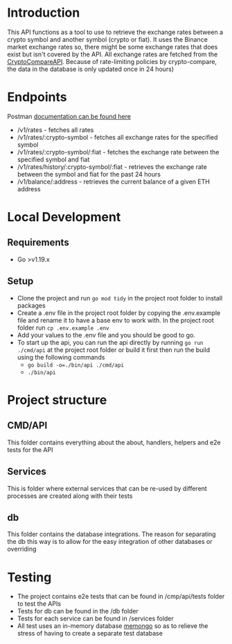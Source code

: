 # Introduction 
This API functions as a tool to use to retrieve the exchange rates between a crypto symbol and another symbol (crypto or fiat). 
It uses the Binance market exchange rates so, there might be some exchange rates that does exist but isn't covered by the API. 
All exchange rates are fetched from the [CryptoCompareAPI](https://min-api.cryptocompare.com/documentation). 
Because of rate-limiting policies by crypto-compare, the data in the database is only updated once in 24 hours)


# Endpoints 
Postman [documentation can be found here](https://google.com)
- /v1/rates - fetches all rates 
- /v1/rates/:crypto-symbol - fetches all exchange rates for the specified symbol
- /v1/rates/:crypto-symbol/:fiat - fetches the exchange rate between the specified symbol and fiat 
- /v1/rates/history/:crypto-symbol/:fiat - retrieves the exchange rate between the symbol and fiat for the past 24 hours
- /v1/balance/:address - retrieves the current balance of a given ETH address


# Local Development
## Requirements
- Go >v1.19.x
## Setup 
- Clone the project and run `go mod tidy` in the project root folder to install packages 
- Create a .env file in the project root folder by copying the .env.example file and rename it to have a base env to work with. In the project root folder run `cp .env.example .env`
- Add your values to the .env file and you should be good to go. 
- To start up the api, you can run the api directly by running `go run ./cmd/api` at the project root folder or build it first then run the build using the following commands
  - `go build -o=./bin/api ./cmd/api`
  - `./bin/api`

# Project structure 
## CMD/API 
This folder contains everything about the about, handlers, helpers and e2e tests for the API 
## Services 
This is folder where external services that can be re-used by different processes are created along with their tests 
## db 
This folder contains the database integrations. The reason for separating the db this way is to allow for the easy integration of other databases or overriding

# Testing 
- The project contains e2e tests that can be found in /cmp/api/tests folder to test the APIs
- Tests for db can be found in the /db folder 
- Tests for each service can be found in /services folder 
- All test uses an in-memory database [memongo](https://github.com/tryvium-travels/memongo) so as to relieve the stress of having to create a separate test database
